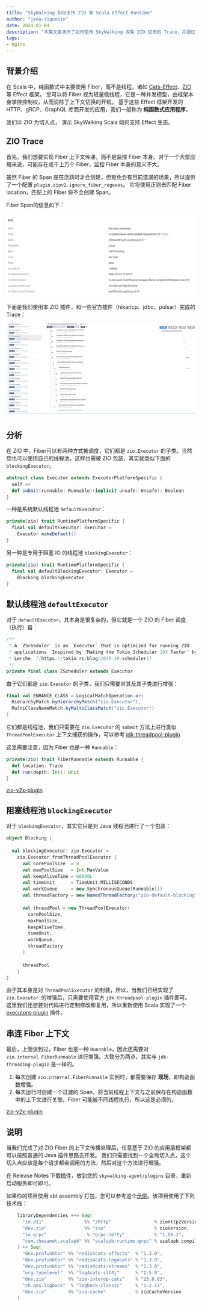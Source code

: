 ```yaml
---
title: "SkyWalking 如何支持 ZIO 等 Scala Effect Runtime"
author: "jxnu-liguobin"
date: 2024-01-04
description: "本篇文章演示了如何使用 SkyWalking 收集 ZIO 应用的 Trace，并通过源码分析，讲述怎样为其开发相关插件。"
tags:
- Nginx
---
```


## 背景介绍

在 Scala 中，纯函数式中主要使用 Fiber，而不是线程，诸如 [Cats-Effect](https://github.com/typelevel/cats-effect)、[ZIO](https://github.com/zio/zio) 等 Effect 框架。
您可以将 Fiber 视为轻量级线程，它是一种并发模型，由框架本身掌控控制权，从而消除了上下文切换的开销。
基于这些 Effect 框架开发的 HTTP、gRCP、GraphQL 库而开发的应用，我们一般称为 **纯函数式应用程序**。

我们以 ZIO 为切入点， 演示 SkyWalking Scala 如何支持 Effect 生态。

## ZIO Trace

首先，我们想要实现 Fiber 上下文传递，而不是监控 Fiber 本身。对于一个大型应用来说，可能存在成千上万个 Fiber，监控 Fiber 本身的意义不大。

虽然 Fiber 的 Span 是在活跃时才会创建，但难免会有目前遗漏的场景，所以提供了一个配置 `plugin.ziov2.ignore_fiber_regexes`。
它将使用正则去匹配 Fiber location，匹配上的 Fiber 将不会创建 Span。

Fiber Span的信息如下：

![](FiberSpan.jpg)

下面是我们使用本 ZIO 插件，和一些官方插件（hikaricp、jdbc、pulsar）完成的 Trace：

![](skywalking-scala-zio.jpg)

## 分析
在 ZIO 中，Fiber可以有两种方式被调度，它们都是 `zio.Executor` 的子类。当然您也可以使用自己的线程池，这样也需被 ZIO 包装，其实就类似下面的 `blockingExecutor`。

```scala
abstract class Executor extends ExecutorPlatformSpecific {
  self =>
  def submit(runnable: Runnable)(implicit unsafe: Unsafe): Boolean
}
```

一种是系统默认线程池 `defaultExecutor`：
```scala
private[zio] trait RuntimePlatformSpecific {
  final val defaultExecutor: Executor =
    Executor.makeDefault()
}
```

另一种是专用于阻塞 IO 的线程池 `blockingExecutor`：
```scala
private[zio] trait RuntimePlatformSpecific {
  final val defaultBlockingExecutor: Executor =
    Blocking.blockingExecutor
}
```

## 默认线程池 `defaultExecutor`

对于 `defaultExecutor`，其本身是很复杂的，但它就是一个 ZIO 的 Fiber 调度（执行）器：
```scala
/**
 * A `ZScheduler` is an `Executor` that is optimized for running ZIO
 * applications. Inspired by "Making the Tokio Scheduler 10X Faster" by Carl
 * Lerche. [[https://tokio.rs/blog/2019-10-scheduler]]
 */
private final class ZScheduler extends Executor
```

由于它们都是 `zio.Executor` 的子类，我们只需要对其及其子类进行增强：
```scala
final val ENHANCE_CLASS = LogicalMatchOperation.or(
  HierarchyMatch.byHierarchyMatch("zio.Executor"),
  MultiClassNameMatch.byMultiClassMatch("zio.Executor")
)
```

它们都是线程池，我们只需要在 `zio.Executor` 的 `submit` 方法上进行类似 `ThreadPoolExecutor` 上下文捕获的操作，可以参考 [jdk-threadpool-plugin](https://github.com/apache/skywalking-java/blob/main/apm-sniffer/bootstrap-plugins/jdk-threadpool-plugin/src/main/java/org/apache/skywalking/apm/plugin/ThreadPoolSubmitMethodInterceptor.java) 

这里需要注意，因为 Fiber 也是一种 `Runnable`：
```scala
private[zio] trait FiberRunnable extends Runnable {
  def location: Trace
  def run(depth: Int): Unit
}
```

[zio-v2x-plugin](https://github.com/bitlap/skywalking-scala/blob/master/plugins/zio-v2x-plugin/src/main/scala/org/bitlap/skywalking/apm/plugin/zio/v2x/define/ZioExecutorInstrumentation.scala)

## 阻塞线程池 `blockingExecutor`

对于 `blockingExecutor`，其实它只是对 Java 线程池进行了一个包装：
```scala
object Blocking {

  val blockingExecutor: zio.Executor =
    zio.Executor.fromThreadPoolExecutor {
      val corePoolSize  = 0
      val maxPoolSize   = Int.MaxValue
      val keepAliveTime = 60000L
      val timeUnit      = TimeUnit.MILLISECONDS
      val workQueue     = new SynchronousQueue[Runnable]()
      val threadFactory = new NamedThreadFactory("zio-default-blocking", true)

      val threadPool = new ThreadPoolExecutor(
        corePoolSize,
        maxPoolSize,
        keepAliveTime,
        timeUnit,
        workQueue,
        threadFactory
      )

      threadPool
    }
}
```

由于其本身是对 `ThreadPoolExecutor` 的封装，所以，当我们已经实现了 `zio.Executor `的增强后，只需要使用官方 `jdk-threadpool-plugin` 插件即可。
这里我们还想要对代码进行定制修改和复用，所以重新使用 Scala 实现了一个 [executors-plugin](https://github.com/bitlap/skywalking-scala/blob/master/plugins/executors-plugin/src/main/scala/org/bitlap/skywalking/apm/plugin/executor/define/ThreadPoolExecutorInstrumentation.scala) 插件。

## 串连 Fiber 上下文

最后，上面谈到过，Fiber 也是一种 `Runnable`，因此还需要对 `zio.internal.FiberRunnable` 进行增强。大致分为两点，其实与 `jdk-threading-plugin` 是一样的。
1. 每次创建 `zio.internal.FiberRunnable` 实例时，都需要保存 **现场**，即构造函数增强。
2. 每次运行时创建一个过渡的 Span，将当前线程上下文与之前保存在构造函数中的上下文进行关联。Fiber 可能被不同线程执行，所以这是必须的。

[zio-v2x-plugin](https://github.com/bitlap/skywalking-scala/blob/master/plugins/zio-v2x-plugin/src/main/scala/org/bitlap/skywalking/apm/plugin/zio/v2x/define/ZioFiberRuntimeInstrumentation.scala)

## 说明

当我们完成了对 ZIO Fiber 的上下文传播处理后，任意基于 ZIO 的应用层框架都可以按照普通的 Java 插件思路去开发。
我们只需要找到一个全局切入点，这个切入点应该是每个请求都会调用的方法，然后对这个方法进行增强。

在 Release Notes 下载[插件](https://github.com/bitlap/skywalking-scala/releases/tag/v0.2.0-beta1)，放到您的 `skywalking-agent/plugins` 目录，重新启动服务即可即可。

如果你的项目使用 sbt assembly 打包，您可以参考这个[示例](https://github.com/bitlap/skywalking-scala/tree/master/scenarios)。该项目使用了下列技术栈：
```scala
    libraryDependencies ++= Seq(
      "io.d11"               %% "zhttp"                % zioHttp2Version,
      "dev.zio"              %% "zio"                  % zioVersion,
      "io.grpc"               % "grpc-netty"           % "1.50.1",
      "com.thesamet.scalapb" %% "scalapb-runtime-grpc" % scalapb.compiler.Version.scalapbVersion
    ) ++ Seq(
      "dev.profunktor" %% "redis4cats-effects"  % "1.3.0",
      "dev.profunktor" %% "redis4cats-log4cats" % "1.3.0",
      "dev.profunktor" %% "redis4cats-streams"  % "1.3.0",
      "org.typelevel"  %% "log4cats-slf4j"      % "2.5.0",
      "dev.zio"        %% "zio-interop-cats"    % "23.0.03",
      "ch.qos.logback"  % "logback-classic"     % "1.2.11",
      "dev.zio"        %% "zio-cache"           % zioCacheVersion
    )
```
